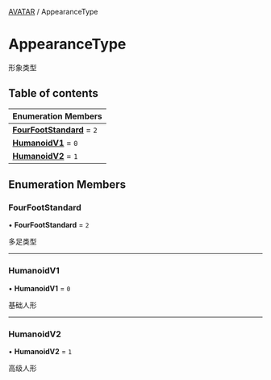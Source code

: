 [AVATAR](../groups/AVATAR.AVATAR.md) / AppearanceType

# AppearanceType <Badge type="tip" text="Enumeration" /> <Score text="AppearanceType" />

形象类型

## Table of contents

| Enumeration Members |
| :-----|
| **[FourFootStandard](Gameplay.AppearanceType.md#fourfootstandard)** = ``2`` <br> |
| **[HumanoidV1](Gameplay.AppearanceType.md#humanoidv1)** = ``0`` <br> |
| **[HumanoidV2](Gameplay.AppearanceType.md#humanoidv2)** = ``1`` <br> |

## Enumeration Members

### FourFootStandard <Score text="FourFootStandard" /> 

• **FourFootStandard** = ``2``

多足类型

___

### HumanoidV1 <Score text="HumanoidV" /> 

• **HumanoidV1** = ``0``

基础人形

___

### HumanoidV2 <Score text="HumanoidV" /> 

• **HumanoidV2** = ``1``

高级人形
